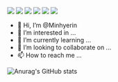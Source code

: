 <div>
<img src="https://img.shields.io/badge/HTML5-E34F26?style=flat-square&logo=HTML5&logoColor=white"/>
<img src="https://img.shields.io/badge/CSS3-1572B6?style=flat-square&logo=CSS3&logoColor=white"/>
<img src="https://img.shields.io/badge/JavasScript-F7DF1E?style=flat-square&logo=JavaScript&logoColor=white"/>  
<img src="https://img.shields.io/badge/jQuery-#0769AD?style=flat-square&logo=jQuery&logoColor=white"/>  
<img src="https://img.shields.io/badge/React-61DAFB?style=flat-square&logo=React&logoColor=white"/>  
<img src="https://img.shields.io/badge/TypeScript-3178C6?style=flat-square&logo=TypeScript&logoColor=white"/>  
</div>

-  👋 Hi, I’m @Minhyerin
- 👀 I’m interested in ...
- 🌱 I’m currently learning ...
- 💞️ I’m looking to collaborate on ...
- 📫 How to reach me ...

![Anurag's GitHub stats](https://github-readme-stats.vercel.app/api?username=Minhyerin&show_icons=true&theme=radical)
<!---
Minhyerin/Minhyerin is a ✨ special ✨ repository because its `README.md` (this file) appears on your GitHub profile.
You can click the Preview link to take a look at your changes.
--->

